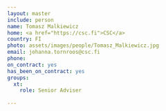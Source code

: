 ```yaml
---
layout: master
include: person
name: Tomasz Malkiewicz
home: <a href="https://csc.fi">CSC</a>
country: FI
photo: assets/images/people/Tomasz_Malkiewicz.jpg
email: johanna.tornroos@csc.fi
phone:
on_contract: yes
has_been_on_contract: yes
groups:
  xt:
    role: Senior Adviser
 
---
```

